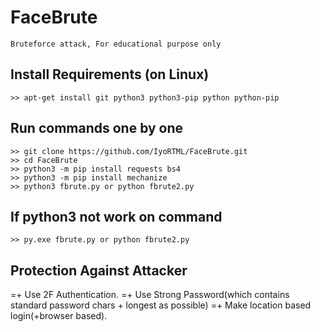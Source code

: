 # FaceBrute
```
Bruteforce attack, For educational purpose only
```

## Install Requirements (on Linux)
```
>> apt-get install git python3 python3-pip python python-pip
```

## Run commands one by one
```
>> git clone https://github.com/IyoRTML/FaceBrute.git
>> cd FaceBrute
>> python3 -m pip install requests bs4
>> python3 -m pip install mechanize
>> python3 fbrute.py or python fbrute2.py
```

## If python3 not work on command
```
>> py.exe fbrute.py or python fbrute2.py
```

## Protection Against Attacker
=+ Use 2F Authentication.
=+ Use Strong Password(which contains standard password chars + longest as possible)
=+ Make location based login(+browser based).
